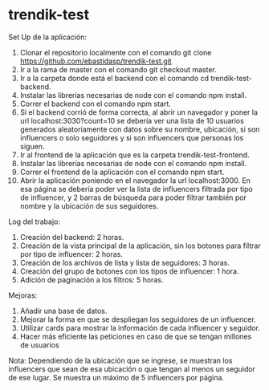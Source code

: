 # trendik-test
Set Up de la aplicación:

1. Clonar el repositorio localmente con el comando git clone https://github.com/ebastidasp/trendik-test.git
2. Ir a la rama de master con el comando git checkout master.
3. Ir a la carpeta donde está el backend con el comando cd trendik-test-backend.
4. Instalar las librerías necesarias de node con el comando npm install.
5. Correr el backend con el comando npm start.
6. Si el backend corrió de forma correcta, al abrir un navegador y poner la url localhost:3030?count=10 se debería ver una lista de 10 usuarios generados aleatoriamente con datos sobre su nombre, ubicación, si son influencers o solo seguidores y si son influencers que personas los siguen.
7. Ir al frontend de la aplicación que es la carpeta trendik-test-frontend.
8. Instalar las librerías necesarias de node con el comando npm install.
9. Correr el frontend de la aplicación con el comando npm start.
10. Abrir la aplicación poniendo en el navegador la url localhost:3000. En esa página se debería poder ver la lista de influencers filtrada por tipo de influencer, y 2 barras de búsqueda para poder filtrar también por nombre y la ubicación de sus seguidores.

Log del trabajo:
1. Creación del backend: 2 horas.
2. Creación de la vista principal de la aplicación, sin los botones para filtrar por tipo de influencer: 2 horas.
3. Creación de los archivos de lista y lista de seguidores: 3 horas.
4. Creación del grupo de botones con los tipos de influencer: 1 hora.
5. Adición de paginación a los filtros: 5 horas.

Mejoras:
1. Añadir una base de datos.
2. Mejorar la forma en que se despliegan los seguidores de un influencer.
3. Utilizar cards para mostrar la información de cada influencer y seguidor.
4. Hacer más eficiente las peticiones en caso de que se tengan millones de usuarios

Nota:
Dependiendo de la ubicación que se ingrese, se muestran los influencers que sean de esa ubicación o que tengan al menos un seguidor de ese lugar.
Se muestra un máximo de 5 influencers por página.
